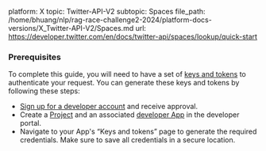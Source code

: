 platform: X
topic: Twitter-API-V2
subtopic: Spaces
file_path: /home/bhuang/nlp/rag-race-challenge2-2024/platform-docs-versions/X_Twitter-API-V2/Spaces.md
url: https://developer.twitter.com/en/docs/twitter-api/spaces/lookup/quick-start

### Prerequisites

To complete this guide, you will need to have a set of [keys and tokens](https://developer.twitter.com/en/docs/authentication) to authenticate your request. You can generate these keys and tokens by following these steps:

* [Sign up for a developer account](https://developer.twitter.com/en/apply-for-access) and receive approval.
* Create a [Project](https://developer.twitter.com/en/docs/projects) and an associated [developer App](https://developer.twitter.com/en/docs/apps) in the developer portal.
* Navigate to your App's “Keys and tokens” page to generate the required credentials. Make sure to save all credentials in a secure location.